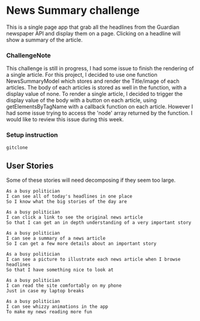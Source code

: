 # News Summary challenge

This is a single page app that grab all the headlines from the Guardian newspaper API and display them on a page.  Clicking on a headline will show a summary of the article.

### ChallengeNote
This challenge is still in progress, I had some issue to finish the rendering of a single article.
For this project, I decided to use one function NewsSummaryModel which stores and render the Title/image of each articles. The body of each articles is stored as well in the function, with a display value of none.
To render a single article, I decided to trigger the display value of the body with a button on each article, using getElementsByTagName with a callback function on each article. However I had some issue trying to access the 'node' array returned by the function. I would like to review this issue during this week. 


### Setup instruction
```
gitclone
```
## User Stories

Some of these stories will need decomposing if they seem too large.

```
As a busy politician
I can see all of today's headlines in one place
So I know what the big stories of the day are
```

```
As a busy politician
I can click a link to see the original news article
So that I can get an in depth understanding of a very important story
```

```
As a busy politician
I can see a summary of a news article
So I can get a few more details about an important story
```

```
As a busy politician
I can see a picture to illustrate each news article when I browse headlines
So that I have something nice to look at
```

```
As a busy politician
I can read the site comfortably on my phone
Just in case my laptop breaks
```

```
As a busy politician
I can see whizzy animations in the app
To make my news reading more fun
```
